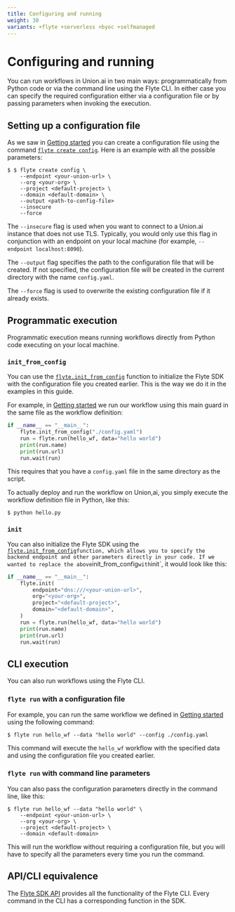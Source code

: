 ```yaml
---
title: Configuring and running
weight: 30
variants: +flyte +serverless +byoc +selfmanaged
---
```


# Configuring and running

You can run workflows in Union.ai in two main ways: programmatically from Python code or via the command line using the Flyte CLI.
In either case you can specify the required configuration either via a configuration file or by passing parameters when invoking the execution.

## Setting up a configuration file

As we saw in [Getting started](./getting-started) you can create a configuration file using the command [`flyte create config`](../api-reference/flyte-cli#flyte-create-config).
Here is an example with all the possible parameters:

```shell
$ $ flyte create config \
    --endpoint <your-union-url> \
    --org <your-org> \
    --project <default-project> \
    --domain <default-domain> \
    --output <path-to-config-file>
    --insecure
    --force
```

The `--insecure` flag is used when you want to connect to a Union.ai instance that does not use TLS.
Typically, you would only use this flag in conjunction with an endpoint on your local machine (for example, `--endpoint localhost:8090`).

The `--output` flag specifies the path to the configuration file that will be created.
If not specified, the configuration file will be created in the current directory with the name `config.yaml`.

The `--force` flag is used to overwrite the existing configuration file if it already exists.

## Programmatic execution

Programmatic execution means running workflows directly from Python code executing on your local machine.

### `init_from_config`

You can use the [`flyte.init_from_config`](../api-reference/flyte-sdk/packages/flyte#init_from_config) function to initialize the Flyte SDK with the configuration file you created earlier.
This is the way we do it in the examples in this guide.

For example, in [Getting started](./getting-started) we run our workflow using this main guard in the same file as  the workflow definition:


```python
if __name__ == "__main__":
    flyte.init_from_config("./config.yaml")
    run = flyte.run(hello_wf, data="hello world")
    print(run.name)
    print(run.url)
    run.wait(run)
```

This requires that you have a `config.yaml` file in the same directory as the script.

To actually deploy and run the workflow on Union,ai, you simply execute the workflow definition file in Python, like this:

```shell
$ python hello.py
```

### `init`

You can also initialize the Flyte SDK using the [`flyte.init_from_config`](../api-reference/flyte-sdk/packages/flyte#init_from_config)` function, which allows you to specify the backend endpoint and other parameters directly in your code.
If we wanted to replace the above `init_from_config` with `init`, it would look like this:

```python
if __name__ == "__main__":
    flyte.init(
        endpoint="dns:///<your-union-url>",
        org="<your-org>",
        project="<default-project>",
        domain="<default-domain>",
    )
    run = flyte.run(hello_wf, data="hello world")
    print(run.name)
    print(run.url)
    run.wait(run)
```

## CLI execution

You can also run workflows using the Flyte CLI.

### `flyte run` with a configuration file

For example, you can run the same workflow we defined in [Getting started](./getting-started) using the following command:

```shell
$ flyte run hello_wf --data "hello world" --config ./config.yaml
```
This command will execute the `hello_wf` workflow with the specified data and using the configuration file you created earlier.


### `flyte run` with command line parameters

You can also pass the configuration parameters directly in the command line, like this:

```shell
$ flyte run hello_wf --data "hello world" \
    --endpoint <your-union-url> \
    --org <your-org> \
    --project <default-project> \
    --domain <default-domain>
```

This will run the workflow without requiring a configuration file, but you will have to specify all the parameters every time you run the command.

## API/CLI equivalence

The [Flyte SDK API](../api-reference/flyte-sdk) provides all the functionality of the Flyte CLI.
Every command in the CLI has a corresponding function in the SDK.
